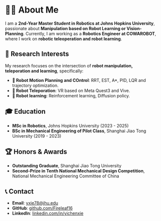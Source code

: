 
# 👨‍🎓 About Me

I am a **2nd-Year Master Student in Robotics at Johns Hopkins University**, passionate about **Manipulation based on Robot Learning or Vision-Planning**. Currently, I am working as a **Robotics Engineer at COWAROBOT**, where I work on **robotic teleoperation and robot learning**.

## 🔬 Research Interests
My research focuses on the intersection of **robot manipulation, teleporation and learning**, specifically:
- **🤖 Robot Motion Planning and COntrol**: RRT, EST, A*, PID, LQR and trajectory optimization.
- **📡 Robot Teleporation**: VR based on Meta Quest3 and Vive.
- **🧠 Robot learning**: Reinforcement learning, Diffusion policy.

## 🎓 Education
- **MSc in Robotics**, Johns Hopkins University (2023 - 2025)
- **BSc in Mechanical Engineering of Pilot Class**, Shanghai Jiao Tong University (2019 - 2023)

## 🏆 Honors & Awards
- **Outstanding Graduate**, Shanghai Jiao Tong University
- **Second-Prize in Tenth National Mechanical Design Competition**, National Mechanical Engineering Committee of China

## 📞 Contact
- **Email**: yxie78@jhu.edu
- **GitHub**: [github.com/Fireleaf16](https://github.com/Fireleaf16)
- **LinkedIn**: [linkedin.com/in/yichenxie](https://linkedin.com/in/yichen-xie-137333291)

